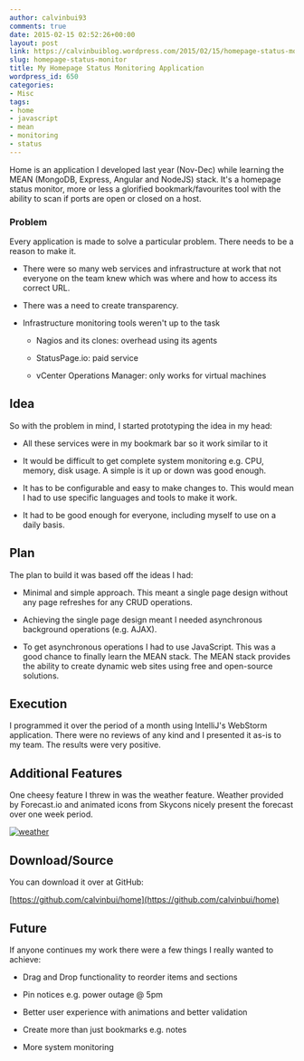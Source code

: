 ```yaml
---
author: calvinbui93
comments: true
date: 2015-02-15 02:52:26+00:00
layout: post
link: https://calvinbuiblog.wordpress.com/2015/02/15/homepage-status-monitor/
slug: homepage-status-monitor
title: My Homepage Status Monitoring Application
wordpress_id: 650
categories:
- Misc
tags:
- home
- javascript
- mean
- monitoring
- status
---
```


Home is an application I developed last year (Nov-Dec) while learning the MEAN (MongoDB, Express, Angular and NodeJS) stack. It's a homepage status monitor, more or less a glorified bookmark/favourites tool with the ability to scan if ports are open or closed on a host.

<!-- more -->


### Problem


Every application is made to solve a particular problem. There needs to be a reason to make it.



	
  * There were so many web services and infrastructure at work that not everyone on the team knew which was where and how to access its correct URL.

	
  * There was a need to create transparency.

	
  * Infrastructure monitoring tools weren't up to the task

	
    * Nagios and its clones: overhead using its agents

	
    * StatusPage.io: paid service

	
    * vCenter Operations Manager: only works for virtual machines







## Idea


So with the problem in mind, I started prototyping the idea in my head:



	
  * All these services were in my bookmark bar so it work similar to it

	
  * It would be difficult to get complete system monitoring e.g. CPU, memory, disk usage. A simple is it up or down was good enough.

	
  * It has to be configurable and easy to make changes to. This would mean I had to use specific languages and tools to make it work.

	
  * It had to be good enough for everyone, including myself to use on a daily basis.




## Plan


The plan to build it was based off the ideas I had:



	
  * Minimal and simple approach. This meant a single page design without any page refreshes for any CRUD operations.

	
  * Achieving the single page design meant I needed asynchronous background operations (e.g. AJAX).

	
  * To get asynchronous operations I had to use JavaScript. This was a good chance to finally learn the MEAN stack. The MEAN stack provides the ability to create dynamic web sites using free and open-source solutions.




## Execution


I programmed it over the period of a month using IntelliJ's WebStorm application. There were no reviews of any kind and I presented it as-is to my team. The results were very positive.


## Additional Features


One cheesy feature I threw in was the weather feature. Weather provided by Forecast.io and animated icons from Skycons nicely present the forecast over one week period.

[![weather](http://calvinbuiblog.files.wordpress.com/2015/01/weather.png)](http://calvinbuiblog.files.wordpress.com/2015/01/weather.png)


## Download/Source


You can download it over at GitHub:

[https://github.com/calvinbui/home](https://github.com/calvinbui/home)


## Future


If anyone continues my work there were a few things I really wanted to achieve:



	
  * Drag and Drop functionality to reorder items and sections

	
  * Pin notices e.g. power outage @ 5pm

	
  * Better user experience with animations and better validation

	
  * Create more than just bookmarks e.g. notes

	
  * More system monitoring


